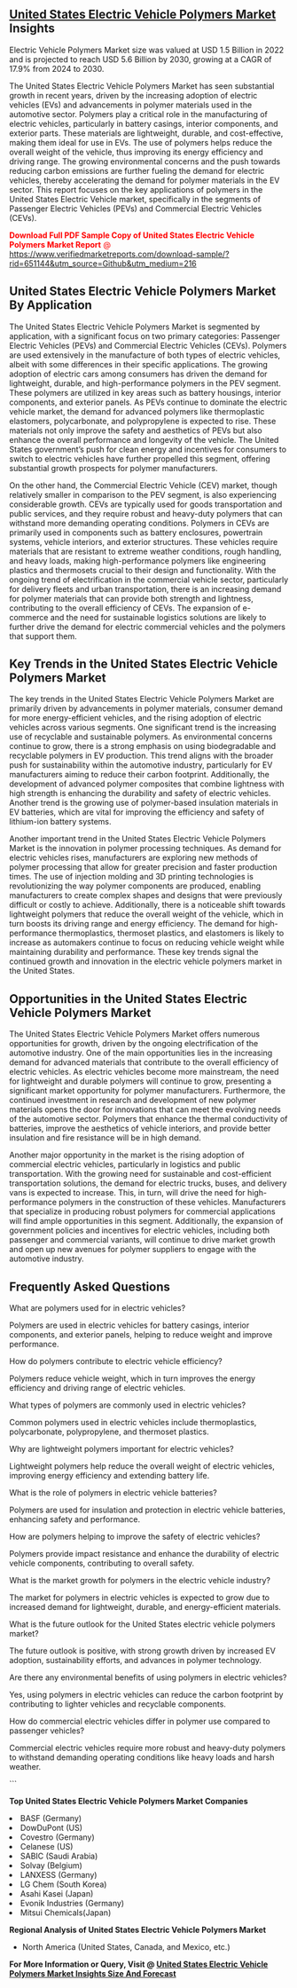 <h2><a href="https://www.verifiedmarketreports.com/download-sample/?rid=651144&amp;utm_source=Github&amp;utm_medium=216" target="_blank">United States Electric Vehicle Polymers Market</a> Insights</h2><p>Electric Vehicle Polymers Market size was valued at USD 1.5 Billion in 2022 and is projected to reach USD 5.6 Billion by 2030, growing at a CAGR of 17.9% from 2024 to 2030.</p><p><p>The United States Electric Vehicle Polymers Market has seen substantial growth in recent years, driven by the increasing adoption of electric vehicles (EVs) and advancements in polymer materials used in the automotive sector. Polymers play a critical role in the manufacturing of electric vehicles, particularly in battery casings, interior components, and exterior parts. These materials are lightweight, durable, and cost-effective, making them ideal for use in EVs. The use of polymers helps reduce the overall weight of the vehicle, thus improving its energy efficiency and driving range. The growing environmental concerns and the push towards reducing carbon emissions are further fueling the demand for electric vehicles, thereby accelerating the demand for polymer materials in the EV sector. This report focuses on the key applications of polymers in the United States Electric Vehicle market, specifically in the segments of Passenger Electric Vehicles (PEVs) and Commercial Electric Vehicles (CEVs). <p><span class=""><span style="color: #ff0000;"><strong>Download Full PDF Sample Copy of United States Electric Vehicle Polymers Market Report</strong> @ </span><a href="https://www.verifiedmarketreports.com/download-sample/?rid=651144&amp;utm_source=Github&amp;utm_medium=216" target="_blank">https://www.verifiedmarketreports.com/download-sample/?rid=651144&amp;utm_source=Github&amp;utm_medium=216</a></span></p></p><h2>United States Electric Vehicle Polymers Market By Application</h2><p>The United States Electric Vehicle Polymers Market is segmented by application, with a significant focus on two primary categories: Passenger Electric Vehicles (PEVs) and Commercial Electric Vehicles (CEVs). Polymers are used extensively in the manufacture of both types of electric vehicles, albeit with some differences in their specific applications. The growing adoption of electric cars among consumers has driven the demand for lightweight, durable, and high-performance polymers in the PEV segment. These polymers are utilized in key areas such as battery housings, interior components, and exterior panels. As PEVs continue to dominate the electric vehicle market, the demand for advanced polymers like thermoplastic elastomers, polycarbonate, and polypropylene is expected to rise. These materials not only improve the safety and aesthetics of PEVs but also enhance the overall performance and longevity of the vehicle. The United States government’s push for clean energy and incentives for consumers to switch to electric vehicles have further propelled this segment, offering substantial growth prospects for polymer manufacturers.</p><p>On the other hand, the Commercial Electric Vehicle (CEV) market, though relatively smaller in comparison to the PEV segment, is also experiencing considerable growth. CEVs are typically used for goods transportation and public services, and they require robust and heavy-duty polymers that can withstand more demanding operating conditions. Polymers in CEVs are primarily used in components such as battery enclosures, powertrain systems, vehicle interiors, and exterior structures. These vehicles require materials that are resistant to extreme weather conditions, rough handling, and heavy loads, making high-performance polymers like engineering plastics and thermosets crucial to their design and functionality. With the ongoing trend of electrification in the commercial vehicle sector, particularly for delivery fleets and urban transportation, there is an increasing demand for polymer materials that can provide both strength and lightness, contributing to the overall efficiency of CEVs. The expansion of e-commerce and the need for sustainable logistics solutions are likely to further drive the demand for electric commercial vehicles and the polymers that support them.</p><h2>Key Trends in the United States Electric Vehicle Polymers Market</h2><p>The key trends in the United States Electric Vehicle Polymers Market are primarily driven by advancements in polymer materials, consumer demand for more energy-efficient vehicles, and the rising adoption of electric vehicles across various segments. One significant trend is the increasing use of recyclable and sustainable polymers. As environmental concerns continue to grow, there is a strong emphasis on using biodegradable and recyclable polymers in EV production. This trend aligns with the broader push for sustainability within the automotive industry, particularly for EV manufacturers aiming to reduce their carbon footprint. Additionally, the development of advanced polymer composites that combine lightness with high strength is enhancing the durability and safety of electric vehicles. Another trend is the growing use of polymer-based insulation materials in EV batteries, which are vital for improving the efficiency and safety of lithium-ion battery systems.</p><p>Another important trend in the United States Electric Vehicle Polymers Market is the innovation in polymer processing techniques. As demand for electric vehicles rises, manufacturers are exploring new methods of polymer processing that allow for greater precision and faster production times. The use of injection molding and 3D printing technologies is revolutionizing the way polymer components are produced, enabling manufacturers to create complex shapes and designs that were previously difficult or costly to achieve. Additionally, there is a noticeable shift towards lightweight polymers that reduce the overall weight of the vehicle, which in turn boosts its driving range and energy efficiency. The demand for high-performance thermoplastics, thermoset plastics, and elastomers is likely to increase as automakers continue to focus on reducing vehicle weight while maintaining durability and performance. These key trends signal the continued growth and innovation in the electric vehicle polymers market in the United States.</p><h2>Opportunities in the United States Electric Vehicle Polymers Market</h2><p>The United States Electric Vehicle Polymers Market offers numerous opportunities for growth, driven by the ongoing electrification of the automotive industry. One of the main opportunities lies in the increasing demand for advanced materials that contribute to the overall efficiency of electric vehicles. As electric vehicles become more mainstream, the need for lightweight and durable polymers will continue to grow, presenting a significant market opportunity for polymer manufacturers. Furthermore, the continued investment in research and development of new polymer materials opens the door for innovations that can meet the evolving needs of the automotive sector. Polymers that enhance the thermal conductivity of batteries, improve the aesthetics of vehicle interiors, and provide better insulation and fire resistance will be in high demand.</p><p>Another major opportunity in the market is the rising adoption of commercial electric vehicles, particularly in logistics and public transportation. With the growing need for sustainable and cost-efficient transportation solutions, the demand for electric trucks, buses, and delivery vans is expected to increase. This, in turn, will drive the need for high-performance polymers in the construction of these vehicles. Manufacturers that specialize in producing robust polymers for commercial applications will find ample opportunities in this segment. Additionally, the expansion of government policies and incentives for electric vehicles, including both passenger and commercial variants, will continue to drive market growth and open up new avenues for polymer suppliers to engage with the automotive industry.</p><h2>Frequently Asked Questions</h2><p>What are polymers used for in electric vehicles?</p><p>Polymers are used in electric vehicles for battery casings, interior components, and exterior panels, helping to reduce weight and improve performance.</p><p>How do polymers contribute to electric vehicle efficiency?</p><p>Polymers reduce vehicle weight, which in turn improves the energy efficiency and driving range of electric vehicles.</p><p>What types of polymers are commonly used in electric vehicles?</p><p>Common polymers used in electric vehicles include thermoplastics, polycarbonate, polypropylene, and thermoset plastics.</p><p>Why are lightweight polymers important for electric vehicles?</p><p>Lightweight polymers help reduce the overall weight of electric vehicles, improving energy efficiency and extending battery life.</p><p>What is the role of polymers in electric vehicle batteries?</p><p>Polymers are used for insulation and protection in electric vehicle batteries, enhancing safety and performance.</p><p>How are polymers helping to improve the safety of electric vehicles?</p><p>Polymers provide impact resistance and enhance the durability of electric vehicle components, contributing to overall safety.</p><p>What is the market growth for polymers in the electric vehicle industry?</p><p>The market for polymers in electric vehicles is expected to grow due to increased demand for lightweight, durable, and energy-efficient materials.</p><p>What is the future outlook for the United States electric vehicle polymers market?</p><p>The future outlook is positive, with strong growth driven by increased EV adoption, sustainability efforts, and advances in polymer technology.</p><p>Are there any environmental benefits of using polymers in electric vehicles?</p><p>Yes, using polymers in electric vehicles can reduce the carbon footprint by contributing to lighter vehicles and recyclable components.</p><p>How do commercial electric vehicles differ in polymer use compared to passenger vehicles?</p><p>Commercial electric vehicles require more robust and heavy-duty polymers to withstand demanding operating conditions like heavy loads and harsh weather.</p>```</p><p><strong>Top United States Electric Vehicle Polymers Market Companies</strong></p><div data-test-id=""><p><li>BASF (Germany)</li><li> DowDuPont (US)</li><li> Covestro (Germany)</li><li> Celanese (US)</li><li> SABIC (Saudi Arabia)</li><li> Solvay (Belgium)</li><li> LANXESS (Germany)</li><li> LG Chem (South Korea)</li><li> Asahi Kasei (Japan)</li><li> Evonik Industries (Germany)</li><li> Mitsui Chemicals(Japan)</li></p><div><strong>Regional Analysis of&nbsp;United States Electric Vehicle Polymers Market</strong></div><ul><li dir="ltr"><p dir="ltr">North America&nbsp;(United States, Canada, and Mexico, etc.)</p></li></ul><p><strong>For More Information or Query, Visit @&nbsp;</strong><strong><a href="https://www.verifiedmarketreports.com/product/electric-vehicle-polymers-market/?utm_source=Github&amp;utm_medium=216" target="_blank">United States Electric Vehicle Polymers Market Insights Size And Forecast</a></strong></p></div>

